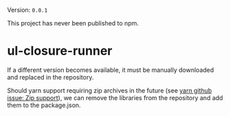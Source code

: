 Version: `0.0.1`

This project has never been published to npm.

# ul-closure-runner

If a different version becomes available, it must be manually downloaded and replaced in the
repository.

Should yarn support requiring zip archives in the future (see
[yarn github issue: Zip support](https://github.com/yarnpkg/yarn/issues/1483)),
we can remove the libraries from the repository and add them to the package.json.
